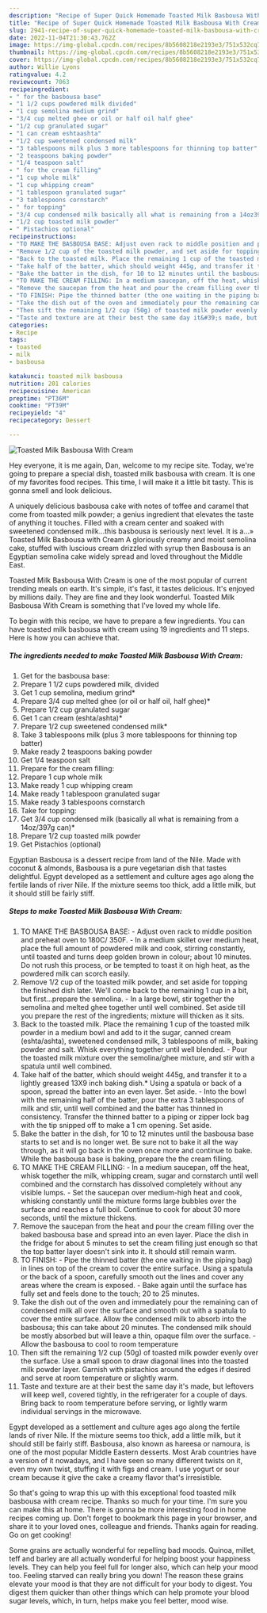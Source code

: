 ```yaml
---
description: "Recipe of Super Quick Homemade Toasted Milk Basbousa With Cream"
title: "Recipe of Super Quick Homemade Toasted Milk Basbousa With Cream"
slug: 2941-recipe-of-super-quick-homemade-toasted-milk-basbousa-with-cream
date: 2022-11-04T21:30:43.762Z
image: https://img-global.cpcdn.com/recipes/8b5608218e2193e3/751x532cq70/toasted-milk-basbousa-with-cream-recipe-main-photo.jpg
thumbnail: https://img-global.cpcdn.com/recipes/8b5608218e2193e3/751x532cq70/toasted-milk-basbousa-with-cream-recipe-main-photo.jpg
cover: https://img-global.cpcdn.com/recipes/8b5608218e2193e3/751x532cq70/toasted-milk-basbousa-with-cream-recipe-main-photo.jpg
author: Willie Lyons
ratingvalue: 4.2
reviewcount: 7063
recipeingredient:
- " for the basbousa base"
- "1 1/2 cups powdered milk divided"
- "1 cup semolina medium grind"
- "3/4 cup melted ghee or oil or half oil half ghee"
- "1/2 cup granulated sugar"
- "1 can cream eshtaashta"
- "1/2 cup sweetened condensed milk"
- "3 tablespoons milk plus 3 more tablespoons for thinning top batter"
- "2 teaspoons baking powder"
- "1/4 teaspoon salt"
- " for the cream filling"
- "1 cup whole milk"
- "1 cup whipping cream"
- "1 tablespoon granulated sugar"
- "3 tablespoons cornstarch"
- " for topping"
- "3/4 cup condensed milk basically all what is remaining from a 14oz397g can"
- "1/2 cup toasted milk powder"
- " Pistachios optional"
recipeinstructions:
- "TO MAKE THE BASBOUSA BASE: Adjust oven rack to middle position and preheat oven to 180C/ 350F. In a medium skillet over medium heat, place the full amount of powdered milk and cook, stirring constantly, until toasted and turns deep golden brown in colour; about 10 minutes. Do not rush this process, or be tempted to toast it on high heat, as the powdered milk can scorch easily."
- "Remove 1/2 cup of the toasted milk powder, and set aside for topping the finished dish later. We&#39;ll come back to the remaining 1 cup in a bit, but first...prepare the semolina. In a large bowl, stir together the semolina and melted ghee together until well combined. Set aside till you prepare the rest of the ingredients; mixture will thicken as it sits."
- "Back to the toasted milk. Place the remaining 1 cup of the toasted milk powder in a medium bowl and add to it the sugar, canned cream (eshta/ashta), sweetened condensed milk, 3 tablespoons of milk, baking powder and salt. Whisk everything together until well blended. Pour the toasted milk mixture over the semolina/ghee mixture, and stir with a spatula until well combined."
- "Take half of the batter, which should weight 445g, and transfer it to a lightly greased 13X9 inch baking dish.* Using a spatula or back of a spoon, spread the batter into an even layer. Set aside. Into the bowl with the remaining half of the batter, pour the extra 3 tablespoons of milk and stir, until well combined and the batter has thinned in consistency. Transfer the thinned batter to a piping or zipper lock bag with the tip snipped off to make a 1 cm opening. Set aside."
- "Bake the batter in the dish, for 10 to 12 minutes until the basbousa base starts to set and is no longer wet. Be sure not to bake it all the way through, as it will go back in the oven once more and continue to bake. While the basbousa base is baking, prepare the the cream filling."
- "TO MAKE THE CREAM FILLING: In a medium saucepan, off the heat, whisk together the milk, whipping cream, sugar and cornstarch until well combined and the cornstarch has dissolved completely without any visible lumps. Set the saucepan over medium-high heat and cook, whisking constantly until the mixture forms large bubbles over the surface and reaches a full boil. Continue to cook for about 30 more seconds, until the mixture thickens."
- "Remove the saucepan from the heat and pour the cream filling over the baked basbousa base and spread into an even layer. Place the dish in the fridge for about 5 minutes to set the cream filling just enough so that the top batter layer doesn&#39;t sink into it. It should still remain warm."
- "TO FINISH: Pipe the thinned batter (the one waiting in the piping bag) in lines on top of the cream to cover the entire surface. Using a spatula or the back of a spoon, carefully smooth out the lines and cover any areas where the cream is exposed. Bake again until the surface has fully set and feels done to the touch; 20 to 25 minutes."
- "Take the dish out of the oven and immediately pour the remaining can of condensed milk all over the surface and smooth out with a spatula to cover the entire surface. Allow the condensed milk to absorb into the basbousa; this can take about 20 minutes. The condensed milk should be mostly absorbed but will leave a thin, opaque film over the surface. Allow the basbousa to cool to room temperature"
- "Then sift the remaining 1/2 cup (50g) of toasted milk powder evenly over the surface. Use a small spoon to draw diagonal lines into the toasted milk powder layer. Garnish with pistachios around the edges if desired and serve at room temperature or slightly warm."
- "Taste and texture are at their best the same day it&#39;s made, but leftovers will keep well, covered tightly, in the refrigerater for a couple of days. Bring back to room temperature before serving, or lightly warm individual servings in the microwave."
categories:
- Recipe
tags:
- toasted
- milk
- basbousa

katakunci: toasted milk basbousa 
nutrition: 201 calories
recipecuisine: American
preptime: "PT36M"
cooktime: "PT39M"
recipeyield: "4"
recipecategory: Dessert

---
```



![Toasted Milk Basbousa With Cream](https://img-global.cpcdn.com/recipes/8b5608218e2193e3/751x532cq70/toasted-milk-basbousa-with-cream-recipe-main-photo.jpg)

Hey everyone, it is me again, Dan, welcome to my recipe site. Today, we're going to prepare a special dish, toasted milk basbousa with cream. It is one of my favorites food recipes. This time, I will make it a little bit tasty. This is gonna smell and look delicious.

A uniquely delicious basbousa cake with notes of toffee and caramel that come from toasted milk powder; a genius ingredient that elevates the taste of anything it touches. Filled with a cream center and soaked with sweetened condensed milk…this basbousa is seriously next level. It is a…» Toasted Milk Basbousa with Cream A gloriously creamy and moist semolina cake, stuffed with luscious cream drizzled with syrup then Basbousa is an Egyptian semolina cake widely spread and loved throughout the Middle East.

Toasted Milk Basbousa With Cream is one of the most popular of current trending meals on earth. It's simple, it's fast, it tastes delicious. It's enjoyed by millions daily. They are fine and they look wonderful. Toasted Milk Basbousa With Cream is something that I've loved my whole life.


To begin with this recipe, we have to prepare a few ingredients. You can have toasted milk basbousa with cream using 19 ingredients and 11 steps. Here is how you can achieve that.

<!--inarticleads1-->

##### The ingredients needed to make Toasted Milk Basbousa With Cream:

1. Get  for the basbousa base:
1. Prepare 1 1/2 cups powdered milk, divided
1. Get 1 cup semolina, medium grind*
1. Prepare 3/4 cup melted ghee (or oil or half oil, half ghee)*
1. Prepare 1/2 cup granulated sugar
1. Get 1 can cream (eshta/ashta)*
1. Prepare 1/2 cup sweetened condensed milk*
1. Take 3 tablespoons milk (plus 3 more tablespoons for thinning top batter)
1. Make ready 2 teaspoons baking powder
1. Get 1/4 teaspoon salt
1. Prepare  for the cream filling:
1. Prepare 1 cup whole milk
1. Make ready 1 cup whipping cream
1. Make ready 1 tablespoon granulated sugar
1. Make ready 3 tablespoons cornstarch
1. Take  for topping:
1. Get 3/4 cup condensed milk (basically all what is remaining from a 14oz/397g can)*
1. Prepare 1/2 cup toasted milk powder
1. Get  Pistachios (optional)


Egyptian Basbousa is a dessert recipe from land of the Nile. Made with coconut &amp; almonds, Basbousa is a pure vegetarian dish that tastes delightful. Egypt developed as a settlement and culture ages ago along the fertile lands of river Nile. If the mixture seems too thick, add a little milk, but it should still be fairly stiff. 

<!--inarticleads2-->

##### Steps to make Toasted Milk Basbousa With Cream:

1. TO MAKE THE BASBOUSA BASE: - Adjust oven rack to middle position and preheat oven to 180C/ 350F. - In a medium skillet over medium heat, place the full amount of powdered milk and cook, stirring constantly, until toasted and turns deep golden brown in colour; about 10 minutes. Do not rush this process, or be tempted to toast it on high heat, as the powdered milk can scorch easily.
1. Remove 1/2 cup of the toasted milk powder, and set aside for topping the finished dish later. We&#39;ll come back to the remaining 1 cup in a bit, but first...prepare the semolina. - In a large bowl, stir together the semolina and melted ghee together until well combined. Set aside till you prepare the rest of the ingredients; mixture will thicken as it sits.
1. Back to the toasted milk. Place the remaining 1 cup of the toasted milk powder in a medium bowl and add to it the sugar, canned cream (eshta/ashta), sweetened condensed milk, 3 tablespoons of milk, baking powder and salt. Whisk everything together until well blended. - Pour the toasted milk mixture over the semolina/ghee mixture, and stir with a spatula until well combined.
1. Take half of the batter, which should weight 445g, and transfer it to a lightly greased 13X9 inch baking dish.* Using a spatula or back of a spoon, spread the batter into an even layer. Set aside. - Into the bowl with the remaining half of the batter, pour the extra 3 tablespoons of milk and stir, until well combined and the batter has thinned in consistency. Transfer the thinned batter to a piping or zipper lock bag with the tip snipped off to make a 1 cm opening. Set aside.
1. Bake the batter in the dish, for 10 to 12 minutes until the basbousa base starts to set and is no longer wet. Be sure not to bake it all the way through, as it will go back in the oven once more and continue to bake. While the basbousa base is baking, prepare the the cream filling.
1. TO MAKE THE CREAM FILLING: - In a medium saucepan, off the heat, whisk together the milk, whipping cream, sugar and cornstarch until well combined and the cornstarch has dissolved completely without any visible lumps. - Set the saucepan over medium-high heat and cook, whisking constantly until the mixture forms large bubbles over the surface and reaches a full boil. Continue to cook for about 30 more seconds, until the mixture thickens.
1. Remove the saucepan from the heat and pour the cream filling over the baked basbousa base and spread into an even layer. Place the dish in the fridge for about 5 minutes to set the cream filling just enough so that the top batter layer doesn&#39;t sink into it. It should still remain warm.
1. TO FINISH: - Pipe the thinned batter (the one waiting in the piping bag) in lines on top of the cream to cover the entire surface. Using a spatula or the back of a spoon, carefully smooth out the lines and cover any areas where the cream is exposed. - Bake again until the surface has fully set and feels done to the touch; 20 to 25 minutes.
1. Take the dish out of the oven and immediately pour the remaining can of condensed milk all over the surface and smooth out with a spatula to cover the entire surface. Allow the condensed milk to absorb into the basbousa; this can take about 20 minutes. The condensed milk should be mostly absorbed but will leave a thin, opaque film over the surface. - Allow the basbousa to cool to room temperature
1. Then sift the remaining 1/2 cup (50g) of toasted milk powder evenly over the surface. Use a small spoon to draw diagonal lines into the toasted milk powder layer. Garnish with pistachios around the edges if desired and serve at room temperature or slightly warm.
1. Taste and texture are at their best the same day it&#39;s made, but leftovers will keep well, covered tightly, in the refrigerater for a couple of days. Bring back to room temperature before serving, or lightly warm individual servings in the microwave.


Egypt developed as a settlement and culture ages ago along the fertile lands of river Nile. If the mixture seems too thick, add a little milk, but it should still be fairly stiff. Basbousa, also known as hareesa or namoura, is one of the most popular Middle Eastern desserts. Most Arab countries have a version of it nowadays, and I have seen so many different twists on it, even my own twist, stuffing it with figs and cream. I use yogurt or sour cream because it give the cake a creamy flavor that&#39;s irresistible. 

So that's going to wrap this up with this exceptional food toasted milk basbousa with cream recipe. Thanks so much for your time. I'm sure you can make this at home. There is gonna be more interesting food in home recipes coming up. Don't forget to bookmark this page in your browser, and share it to your loved ones, colleague and friends. Thanks again for reading. Go on get cooking!

Some grains are actually wonderful for repelling bad moods. Quinoa, millet, teff and barley are all actually wonderful for helping boost your happiness levels. They can help you feel full for longer also, which can help your mood too. Feeling starved can really bring you down! The reason these grains elevate your mood is that they are not difficult for your body to digest. You digest them quicker than other things which can help promote your blood sugar levels, which, in turn, helps make you feel better, mood wise.
